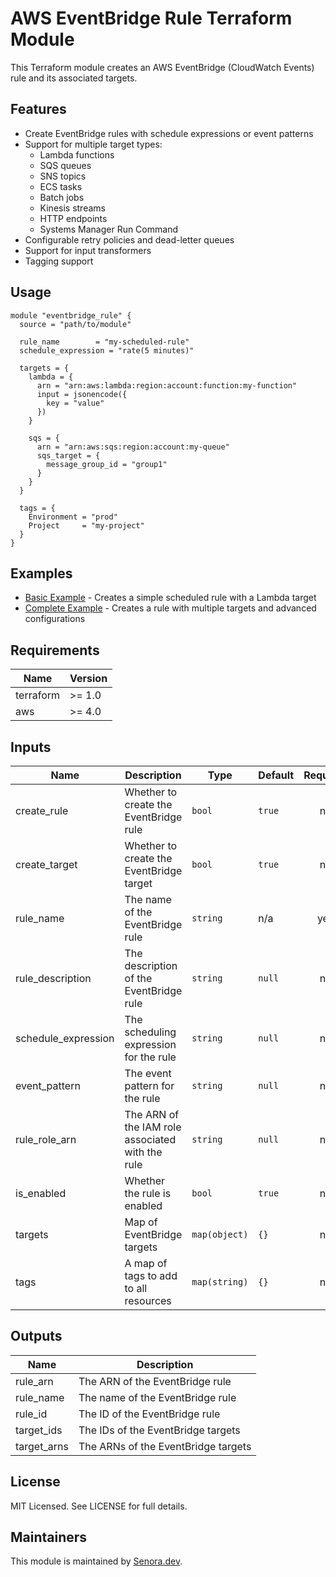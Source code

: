 # AWS EventBridge Rule Terraform Module

This Terraform module creates an AWS EventBridge (CloudWatch Events) rule and its associated targets.

## Features

- Create EventBridge rules with schedule expressions or event patterns
- Support for multiple target types:
  - Lambda functions
  - SQS queues
  - SNS topics
  - ECS tasks
  - Batch jobs
  - Kinesis streams
  - HTTP endpoints
  - Systems Manager Run Command
- Configurable retry policies and dead-letter queues
- Support for input transformers
- Tagging support

## Usage

```hcl
module "eventbridge_rule" {
  source = "path/to/module"

  rule_name        = "my-scheduled-rule"
  schedule_expression = "rate(5 minutes)"
  
  targets = {
    lambda = {
      arn = "arn:aws:lambda:region:account:function:my-function"
      input = jsonencode({
        key = "value"
      })
    }
    
    sqs = {
      arn = "arn:aws:sqs:region:account:my-queue"
      sqs_target = {
        message_group_id = "group1"
      }
    }
  }

  tags = {
    Environment = "prod"
    Project     = "my-project"
  }
}
```

## Examples

- [Basic Example](examples/basic/main.tf) - Creates a simple scheduled rule with a Lambda target
- [Complete Example](examples/complete/main.tf) - Creates a rule with multiple targets and advanced configurations

## Requirements

| Name | Version |
|------|---------|
| terraform | >= 1.0 |
| aws | >= 4.0 |

## Inputs

| Name | Description | Type | Default | Required |
|------|-------------|------|---------|:--------:|
| create_rule | Whether to create the EventBridge rule | `bool` | `true` | no |
| create_target | Whether to create the EventBridge target | `bool` | `true` | no |
| rule_name | The name of the EventBridge rule | `string` | n/a | yes |
| rule_description | The description of the EventBridge rule | `string` | `null` | no |
| schedule_expression | The scheduling expression for the rule | `string` | `null` | no |
| event_pattern | The event pattern for the rule | `string` | `null` | no |
| rule_role_arn | The ARN of the IAM role associated with the rule | `string` | `null` | no |
| is_enabled | Whether the rule is enabled | `bool` | `true` | no |
| targets | Map of EventBridge targets | `map(object)` | `{}` | no |
| tags | A map of tags to add to all resources | `map(string)` | `{}` | no |

## Outputs

| Name | Description |
|------|-------------|
| rule_arn | The ARN of the EventBridge rule |
| rule_name | The name of the EventBridge rule |
| rule_id | The ID of the EventBridge rule |
| target_ids | The IDs of the EventBridge targets |
| target_arns | The ARNs of the EventBridge targets |

## License

MIT Licensed. See LICENSE for full details.

## Maintainers

This module is maintained by [Senora.dev](https://senora.dev). 